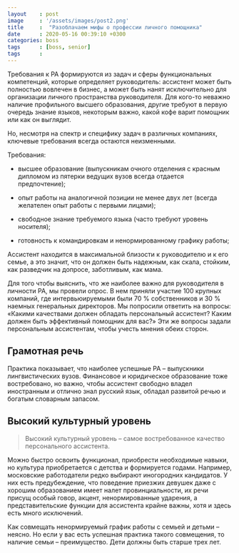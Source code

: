 ```yaml
---
layout    : post
image     : '/assets/images/post2.png'
title     :  "Разоблачаем мифы о профессии личного помощника"
date      : 2020-05-16 00:39:10 +0300
categories: boss
tags      : [boss, senior]
tags      :
---
```


Требования к PA формируются из задач и сферы функциональных компетенций, которые определяет руководитель: ассистент может быть полностью вовлечен в бизнес, а может быть нанят исключительно для организации личного пространства руководителя. Для кого-то неважно наличие профильного высшего образования, другие требуют в первую очередь знание языков, некоторым важно, какой кофе варит помощник или как он выглядит.

Но, несмотря на спектр и специфику задач в различных компаниях, ключевые требования всегда остаются неизменными.

Требования:

* высшее образование (выпускникам очного отделения с красным дипломом из пятерки ведущих вузов всегда отдается предпочтение);

* опыт работы на аналогичной позиции не менее двух лет (всегда желателен опыт работы с первыми лицами);

* свободное знание требуемого языка (часто требуют уровень носителя);

* готовность к командировкам и ненормированному графику работы;



Ассистент находится в максимальной близости к руководителю и к его семье, а это значит, что он должен быть надежным, как скала, стойким, как разведчик на допросе, заботливым, как мама.

Для того чтобы выяснить, что же наиболее важно для руководителя в личности РА, мы провели опрос. В нем приняли участие 100 крупных компаний, где интервьюируемыми были 70 % собственников и 30 % наемных генеральных директоров. Мы попросили ответить на вопросы: «Какими качествами должен обладать персональный ассистент? Каким должен быть эффективный помощник для вас?» Эти же вопросы задали персональным ассистентам, чтобы учесть мнения обеих сторон.

## Грамотная речь 

Практика показывает, что наиболее успешные PA – выпускники лингвистических вузов. Финансовое и юридическое образование тоже востребовано, но важно, чтобы ассистент свободно владел иностранным и отлично знал русский язык, обладал развитой речью и богатым словарным запасом.

## Высокий культурный уровень

>Высокий культурный уровень – самое востребованное качество персонального ассистента. 

Можно быстро освоить функционал, приобрести необходимые навыки, но культура приобретается с детства и формируется годами. Например, московские работодатели редко выбирают иногородних кандидатов. У них есть предубеждение, что поведение приезжих девушек даже с хорошим образованием имеет налет провинциальности, их речи присущ особый говор, акцент, ненормированные ударения, а представительские функции для ассистента крайне важны, хотя и здесь есть много исключений.

Как совмещать ненормируемый график работы с семьей и детьми – неясно. Но если у вас есть успешная практика такого совмещения, то наличие семьи – преимущество. Дети должны быть старше трех лет.